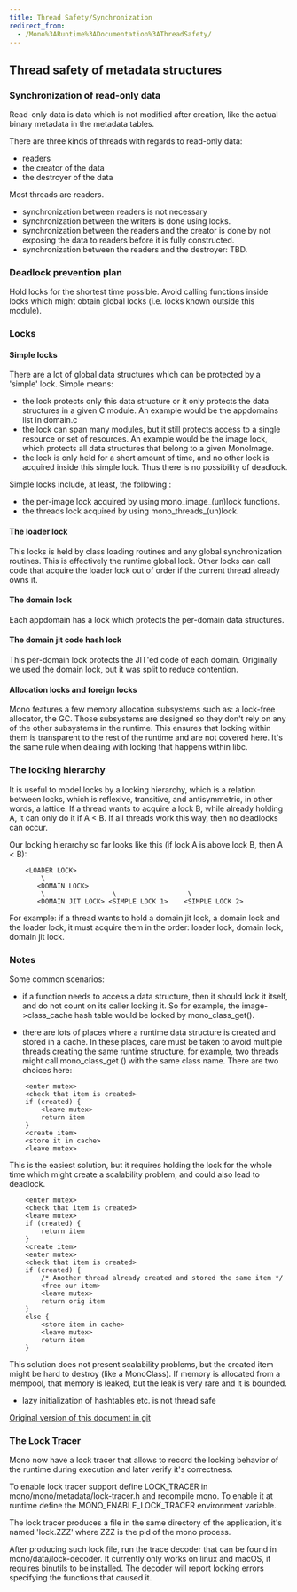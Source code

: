 ```yaml
---
title: Thread Safety/Synchronization
redirect_from:
  - /Mono%3ARuntime%3ADocumentation%3AThreadSafety/
---
```


Thread safety of metadata structures
------------------------------------

### Synchronization of read-only data

Read-only data is data which is not modified after creation, like the actual binary metadata in the metadata tables.

There are three kinds of threads with regards to read-only data:

-   readers
-   the creator of the data
-   the destroyer of the data

Most threads are readers.

-   synchronization between readers is not necessary
-   synchronization between the writers is done using locks.
-   synchronization between the readers and the creator is done by not exposing the data to readers before it is fully constructed.
-   synchronization between the readers and the destroyer: TBD.

### Deadlock prevention plan

Hold locks for the shortest time possible. Avoid calling functions inside locks which might obtain global locks (i.e. locks known outside this module).

### Locks

#### Simple locks

There are a lot of global data structures which can be protected by a 'simple' lock. Simple means:

-   the lock protects only this data structure or it only protects the data structures in a given C module. An example would be the appdomains list in domain.c
-   the lock can span many modules, but it still protects access to a single resource or set of resources. An example would be the image lock, which protects all data structures that belong to a given MonoImage.
-   the lock is only held for a short amount of time, and no other lock is acquired inside this simple lock. Thus there is no possibility of deadlock.

Simple locks include, at least, the following :

-   the per-image lock acquired by using mono_image_(un)lock functions.
-   the threads lock acquired by using mono_threads_(un)lock.

#### The loader lock

This locks is held by class loading routines and any global synchronization routines. This is effectively the runtime global lock. Other locks can call code that acquire the loader lock out of order if the current thread already owns it.

#### The domain lock

Each appdomain has a lock which protects the per-domain data structures.

#### The domain jit code hash lock

This per-domain lock protects the JIT'ed code of each domain. Originally we used the domain lock, but it was split to reduce contention.

#### Allocation locks and foreign locks

Mono features a few memory allocation subsystems such as: a lock-free allocator, the GC. Those subsystems are designed so they don't rely on any of the other subsystems in the runtime. This ensures that locking within them is transparent to the rest of the runtime and are not covered here. It's the same rule  when dealing with locking that happens within libc.

### The locking hierarchy

It is useful to model locks by a locking hierarchy, which is a relation between locks, which is reflexive, transitive, and antisymmetric, in other words, a lattice. If a thread wants to acquire a lock B, while already holding A, it can only do it if A \< B. If all threads work this way, then no deadlocks can occur.

Our locking hierarchy so far looks like this (if lock A is above lock B, then A \< B):

        <LOADER LOCK>
            \
           <DOMAIN LOCK>
            \                 \                  \
           <DOMAIN JIT LOCK> <SIMPLE LOCK 1>    <SIMPLE LOCK 2>

For example: if a thread wants to hold a domain jit lock, a domain lock and the loader lock, it must acquire them in the order: loader lock, domain lock, domain jit lock.

### Notes

Some common scenarios:

-   if a function needs to access a data structure, then it should lock it itself, and do not count on its caller locking it. So for example, the image-\>class_cache hash table would be locked by mono_class_get().

-   there are lots of places where a runtime data structure is created and stored in a cache. In these places, care must be taken to avoid multiple threads creating the same runtime structure, for example, two threads might call mono_class_get () with the same class name. There are two choices here:

<!-- -->

        <enter mutex>
        <check that item is created>
        if (created) {
            <leave mutex>
            return item
        }
        <create item>
        <store it in cache>
        <leave mutex>

This is the easiest solution, but it requires holding the lock for the whole time which might create a scalability problem, and could also lead to deadlock.

        <enter mutex>
        <check that item is created>
        <leave mutex>
        if (created) {
            return item
        }
        <create item>
        <enter mutex>
        <check that item is created>
        if (created) {
            /* Another thread already created and stored the same item */
            <free our item>
            <leave mutex>
            return orig item
        }
        else {
            <store item in cache>
            <leave mutex>
            return item
        }

This solution does not present scalability problems, but the created item might be hard to destroy (like a MonoClass). If memory is allocated from a mempool, that memory is leaked, but the leak is very rare and it is bounded.

-   lazy initialization of hashtables etc. is not thread safe

[Original version of this document in git](https://github.com/mono/mono/blob/8f91e420d7fbbab7da758e57160d1d762129f38a/docs/thread-safety.txt)

### The Lock Tracer

Mono now have a lock tracer that allows to record the locking behavior of the runtime during execution and later verify it's correctness.

To enable lock tracer support define LOCK_TRACER in mono/mono/metadata/lock-tracer.h and recompile mono. To enable it at runtime define the MONO_ENABLE_LOCK_TRACER environment variable.

The lock tracer produces a file in the same directory of the application, it's named 'lock.ZZZ' where ZZZ is the pid of the mono process.

After producing such lock file, run the trace decoder that can be found in mono/data/lock-decoder. It currently only works on linux and macOS, it requires binutils to be installed. The decoder will report locking errors specifying the functions that caused it.
